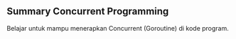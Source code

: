 ## Summary Concurrent Programming

Belajar untuk mampu menerapkan Concurrent (Goroutine) di kode program.